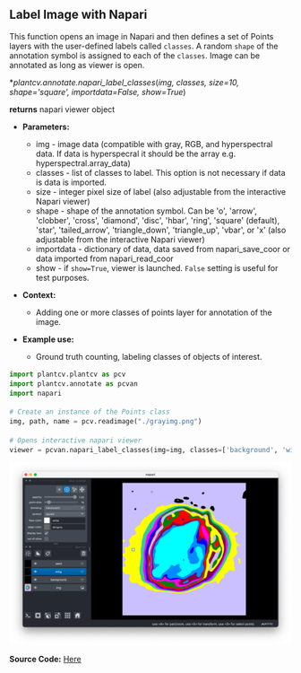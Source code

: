 ## Label Image with Napari

This function opens an image in Napari and then defines a set of Points layers with the user-defined labels called `classes`. A random `shape` of the annotation symbol is assigned to each of the `classes`. 
Image can be annotated as long as viewer is open. 


**plantcv.annotate.napari_label_classes*(*img, classes, size=10, shape='square', importdata=False, show=True*)

**returns** napari viewer object

- **Parameters:**
    - img - image data (compatible with gray, RGB, and hyperspectral data. If data is hyperspecral it should be the array e.g. hyperspectral.array_data)
    - classes - list of classes to label. This option is not necessary if data is data is imported.
    - size - integer pixel size of label (also adjustable from the interactive Napari viewer)
    - shape - shape of the annotation symbol. Can be 'o', 'arrow', 'clobber', 'cross', 'diamond', 'disc', 'hbar', 'ring', 'square' (default), 'star', 'tailed_arrow', 
    'triangle_down', 'triangle_up', 'vbar', or 'x' (also adjustable from the interactive Napari viewer)
    - importdata - dictionary of data, data saved from napari_save_coor or data imported from napari_read_coor
    - show - if `show=True`, viewer is launched. `False` setting is useful for test purposes.

- **Context:**
    - Adding one or more classes of points layer for annotation of the image.

- **Example use:**
    - Ground truth counting, labeling classes of objects of interest.


```python
import plantcv.plantcv as pcv 
import plantcv.annotate as pcvan
import napari

# Create an instance of the Points class
img, path, name = pcv.readimage("./grayimg.png")

# Opens interactive napari viewer
viewer = pcvan.napari_label_classes(img=img, classes=['background', 'wing','seed'], size=30)

```

![Screenshot](img/documentation_images/napari_label_classes/napari_label_classes.png)


**Source Code:** [Here](https://github.com/danforthcenter/plantcv-annotate/blob/main/plantcv/annotate/napari_label_classes.py)
